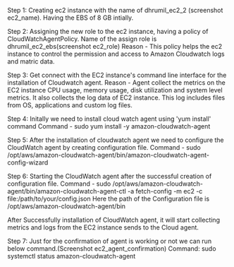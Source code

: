 Step 1: Creating ec2 instance with the name of dhrumil_ec2_2 (screenshot ec2_name). Having the EBS of 8 GB intially.

Step 2: Assigning the new role to the ec2 instance, having a policy of CloudWatchAgentPolicy. 
        Name of the assign role is dhrumil_ec2_ebs(screenshot ec2_role)
Reason - This policy helps the ec2 instance to control the permission and access to Amazon Cloudwatch logs and matric data.

Step 3: Get connect with the EC2 instance's command line interface for the installation of Cloudwatch agent.
Reason - Agent collect the metrics on the EC2 instance CPU usage, memory usage, disk utilization and system level metrics. 
         It also collects the log data of EC2 instance. This log includes files from OS, applications and custom log files.

Step 4: Initally we need to install cloud watch agent using 'yum install' command
        Command - sudo yum install -y amazon-cloudwatch-agent

Step 5: After the installation of cloudwatch agent we need to configure the CloudWatch agent by creating configuration file.
        Command - sudo /opt/aws/amazon-cloudwatch-agent/bin/amazon-cloudwatch-agent-config-wizard

Step 6: Starting the CloudWatch agent after the successful creation of configuration file. 
        Command - sudo /opt/aws/amazon-cloudwatch-agent/bin/amazon-cloudwatch-agent-ctl -a fetch-config -m ec2 -c file:/path/to/your/config.json
        Here the path of the Configuration file is /opt/aws/amazon-cloudwatch-agent/bin

After Successfully installation of CloudWatch agent, it will start collecting metrics and logs from the EC2 instance sends to the Cloud agent.

Step 7: Just for the confirmation of agent is working or not we can run below command.(Screenshot ec2_agent_confirmation)
        Command: sudo systemctl status amazon-cloudwatch-agent
